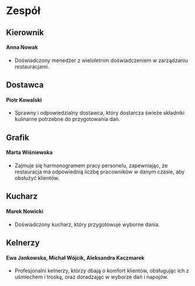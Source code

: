 # Zespół

## Kierownik

#### Anna Nowak 
- Doświadczony menedżer z wieloletnim doświadczeniem w zarządzaniu restauracjami.

## Dostawca

#### Piotr Kowalski 
- Sprawny i odpowiedzialny dostawca, który dostarcza świeże składniki kulinarne potrzebne do przygotowania dań.

## Grafik

#### Marta Wiśniewska 
- Zajmuje się harmonogramem pracy personelu, zapewniając, że restauracja ma odpowiednią liczbę pracowników w danym czasie, aby obsłużyć klientów.

## Kucharz

#### Marek Nowicki 
- Doświadczony kucharz, który przygotowuje wyborne dania.

## Kelnerzy

#### Ewa Jankowska, Michał Wójcik, Aleksandra Kaczmarek 
- Profesjonalni kelnerzy, którzy dbają o komfort klientów, obsługując ich z uśmiechem i troską, oraz doradzając w wyborze dań i napojów.
